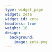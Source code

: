 ```yaml
---
type: widget_page
widget: zeta
widget_id: zeta
headless: true
weight: 10
design:
  background:
    image: zeta.png
---
```

